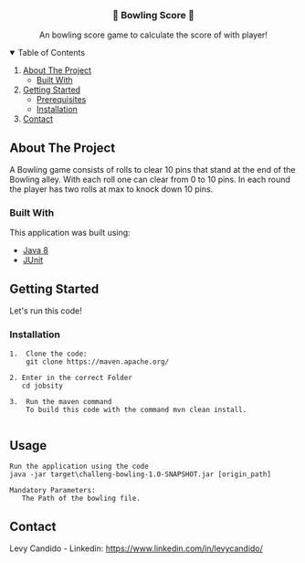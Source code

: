 
<br />
<p align="center">

  <h3 align="center">🎳 Bowling Score 🎳</h3>

  <p align="center">
    An bowling score game to calculate the score of with player!
    <br />
   </p>
</p>

<details open="open">
  <summary>Table of Contents</summary>
  <ol>
    <li>
      <a href="#about-the-project">About The Project</a>
      <ul>
        <li><a href="#built-with">Built With</a></li>
      </ul>
    </li>
    <li>
      <a href="#getting-started">Getting Started</a>
      <ul>
        <li><a href="#prerequisites">Prerequisites</a></li>
        <li><a href="#installation">Installation</a></li>
      </ul>
    </li>
    <li><a href="#contact">Contact</a></li>
  </ol>
</details>


<!-- ABOUT THE PROJECT -->
## About The Project

A Bowling game consists of rolls to clear 10 pins that stand at the end of the Bowling alley. With each roll one can clear from 0 to 10 pins. In each round the player has two rolls at max to knock down 10 pins.

### Built With

This application was built using:

* [Java 8](https://www.oracle.com/br/java/)
* [JUnit](https://junit.org/junit5)

<!-- GETTING STARTED -->
## Getting Started

Let's run this code!

### Installation
```
1.  Clone the code:
    git clone https://maven.apache.org/
    
2. Enter in the correct Folder
   cd jobsity
   
3.  Run the maven command
    To build this code with the command mvn clean install.
  
```

<!-- USAGE EXAMPLES -->
## Usage
```
Run the application using the code
java -jar target\challeng-bowling-1.0-SNAPSHOT.jar [origin_path]

Mandatory Parameters:
   The Path of the bowling file.
```
<!-- CONTACT -->
## Contact

Levy Candido - Linkedin: https://www.linkedin.com/in/levycandido/

